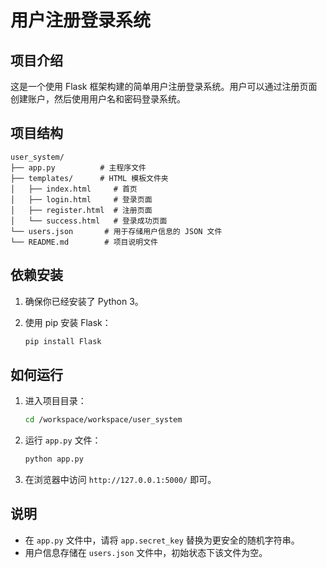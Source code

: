 # 用户注册登录系统

## 项目介绍

这是一个使用 Flask 框架构建的简单用户注册登录系统。用户可以通过注册页面创建账户，然后使用用户名和密码登录系统。

## 项目结构

```
user_system/
├── app.py          # 主程序文件
├── templates/      # HTML 模板文件夹
│   ├── index.html     # 首页
│   ├── login.html     # 登录页面
│   ├── register.html  # 注册页面
│   └── success.html   # 登录成功页面
└── users.json       # 用于存储用户信息的 JSON 文件
└── README.md        # 项目说明文件
```

## 依赖安装

1. 确保你已经安装了 Python 3。
2. 使用 pip 安装 Flask：

   ```bash
   pip install Flask
   ```

## 如何运行

1. 进入项目目录：

   ```bash
   cd /workspace/workspace/user_system
   ```

2. 运行 `app.py` 文件：

   ```bash
   python app.py
   ```

3. 在浏览器中访问 `http://127.0.0.1:5000/` 即可。

## 说明

* 在 `app.py` 文件中，请将 `app.secret_key` 替换为更安全的随机字符串。
* 用户信息存储在 `users.json` 文件中，初始状态下该文件为空。

